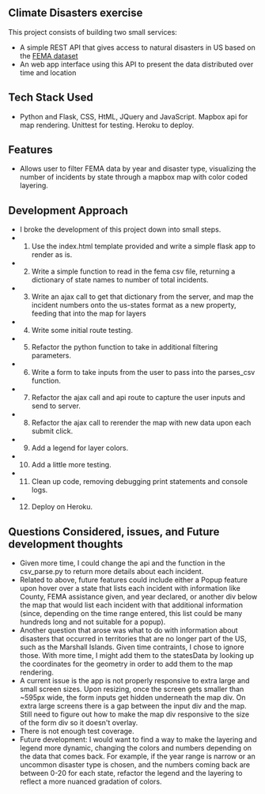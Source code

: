 



## Climate Disasters exercise

This project consists of building two small services:

 - A simple REST API that gives access to natural disasters in US based on the [FEMA dataset](https://www.fema.gov/api/open/v1/DisasterDeclarationsSummaries.csv)
 - An web app interface using this API to present the data distributed over time and location

## Tech Stack Used
- Python and Flask, CSS, HtML, JQuery and JavaScript.  Mapbox api for map rendering.  Unittest for testing. Heroku to deploy. 

## Features
- Allows user to filter FEMA data by year and disaster type, visualizing the number of incidents by state through a mapbox map with color coded layering.

## Development Approach
- I broke the development of this project down into small steps.
- 1. Use the index.html template provided and write a simple flask app to render as is.
- 2. Write a simple function to read in the fema csv file, returning a dictionary of state names to number of total incidents.
- 3. Write an ajax call to get that dictionary from the server, and map the incident numbers onto the us-states format as a new property, feeding that into the map for layers
- 4. Write some initial route testing.
- 5. Refactor the python function to take in additional filtering parameters.
- 6. Write a form to take inputs from the user to pass into the parses_csv function.
- 7. Refactor the ajax call and api route to capture the user inputs and send to server.
- 8. Refactor the ajax call to rerender the map with new data upon each submit click.
- 9. Add a legend for layer colors.
- 10. Add a little more testing.
- 11. Clean up code, removing debugging print statements and console logs.
- 12. Deploy on Heroku.

## Questions Considered, issues, and Future development thoughts
- Given more time, I could change the api and the function in the csv_parse.py to return more details about each incident.
- Related to above, future features could include either a Popup feature upon hover over a state that lists each incident with information like County, FEMA assistance given, and year declared, or another div below the map that would list each incident with that additional information (since, depending on the time range entered, this list could be many hundreds long and not suitable for a popup).
- Another question that arose was what to do with information about disasters that occurred in territories that are no longer part of the US, such as the Marshall Islands.  Given time contraints, I chose to ignore those.  With more time, I might add them to the statesData by looking up the coordinates for the geometry in order to add them to the map rendering.
- A current issue is the app is not properly responsive to extra large and small screen sizes.  Upon resizing, once the screen gets smaller than ~595px wide, the form inputs get hidden underneath the map div. On extra large screens there is a gap between the input div and the map. Still need to figure out how to make the map div responsive to the size of the form div so it doesn't overlay.
- There is not enough test coverage.  
- Future development: I would want to find a way to make the layering and legend more dynamic, changing the colors and numbers depending on the data that comes back.  For example, if the year range is narrow or an uncommon disaster type is chosen, and the numbers coming back are between 0-20 for each state, refactor the legend and the layering to reflect a more nuanced gradation of colors.

